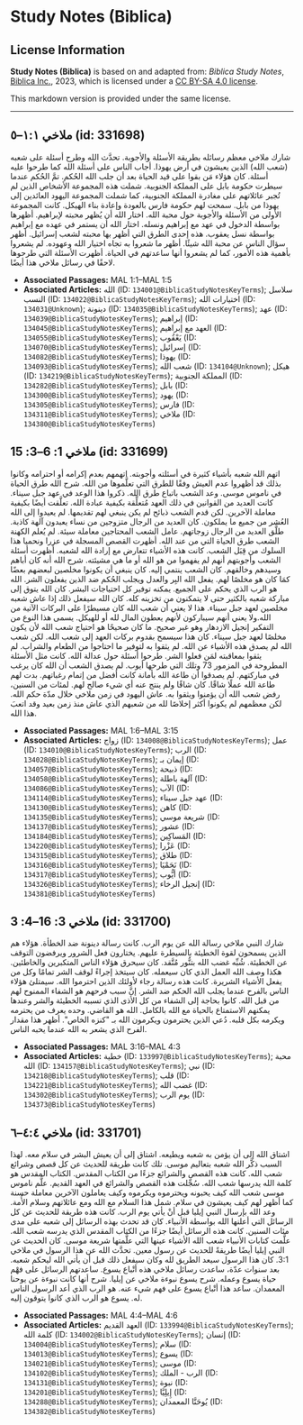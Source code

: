# Study Notes (Biblica)

## License Information

**Study Notes (Biblica)** is based on and adapted from: _Biblica Study Notes_, [Biblica Inc.](https://www.biblica.com/), 2023, which is licensed under a [CC BY-SA 4.0 license](https://creativecommons.org/licenses/by-sa/4.0/legalcode.en).

This markdown version is provided under the same license.



--------------------------------

## ملاخي ١:١–٥ (id: 331698)

شارك ملاخي معظم رسائله بطريقة الأسئلة والأجوبة. تحدَّث الله وطرح أسئلة على شعبه (شعب الله) الذين يعيشون في أرض يهوذا. أجاب الناس على أسئلة الله كما طرحوا عليه أسئلة. كان هؤلاء مَن بقوا على قيد الحياة بعد أن جلب الله الحُكم. تمَّ الحُكم عندما سيطرت حكومة بابل على المملكة الجنوبية. شملت هذه المجموعة الأشخاص الذين لم تُجبر عائلاتهم على مغادرة المملكة الجنوبية، كما شملت المجموعة اليهود العائدين إلى يهوذا من بابل. سمحت لهم حكومة فارس بالعودة وإعادة بناء الهيكل. كانت المجموعة الأولى من الأسئلة والأجوبة حول محبة الله. اختار الله أن يُظهر محبته لإبراهيم. أظهرها بواسطة الدخول في عهد مع إبراهيم ونسله. اختار الله أن يستمر في عهده مع إبراهيم بواسطة نسل يعقوب. هذه إحدى الطرق التي أظهر بها محبته لشعب إسرائيل. أظهر سؤال الناس عن محبة الله شيئًا. أظهر ما شعروا به تجاه اختيار الله وعهوده. لم يشعروا بأهمية هذه الأمور، كما لم يشعروا أنها ساعدتهم في الحياة. أظهرت الأسئلة التي طرحوها لاحقًا في رسائل ملاخي هذا أيضًا.

* **Associated Passages:** MAL 1:1–MAL 1:5
* **Associated Articles:** الله (ID: `134001@BiblicaStudyNotesKeyTerms`); سلاسل النسب (ID: `134022@BiblicaStudyNotesKeyTerms`); اختيارات الله (ID: `134031@Unknown`); دينونة (ID: `134035@BiblicaStudyNotesKeyTerms`); عهد (ID: `134039@BiblicaStudyNotesKeyTerms`); إبراهيم (ID: `134045@BiblicaStudyNotesKeyTerms`); العهد مع إبراهيم (ID: `134055@BiblicaStudyNotesKeyTerms`); يَعْقُوب (ID: `134070@BiblicaStudyNotesKeyTerms`); إسرائيل (ID: `134082@BiblicaStudyNotesKeyTerms`); يهوذا (ID: `134093@BiblicaStudyNotesKeyTerms`); شعب الله (ID: `134104@Unknown`); هيكل (ID: `134219@BiblicaStudyNotesKeyTerms`); المملكة الجنوبية (ID: `134282@BiblicaStudyNotesKeyTerms`); بابل (ID: `134300@BiblicaStudyNotesKeyTerms`); يهود (ID: `134305@BiblicaStudyNotesKeyTerms`); فارس (ID: `134311@BiblicaStudyNotesKeyTerms`); ملاخي (ID: `134380@BiblicaStudyNotesKeyTerms`)

## ملاخي 1: 6–3: 15 (id: 331699)

اتهم الله شعبه بأشياء كثيرة في أسئلته وأجوبته. اتهمهم بعدم إكرامه أو احترامه وكانوا بذلك قد أظهروا عدم العيش وفقًا للطرق التي تعلَّموها من الله. شرح الله طرق الحياة في ناموس موسى. وعد الشعب باتباع طرق الله. ذكروا هذا الوعد في عهد جبل سيناء. كانت العديد من القوانين في ذلك العهد مُتعلِّقة بكيفية عبادة الله. تعلَّقت أيضًا بكيفية معاملة الآخرين. لكن قدم الشعب ذبائح لم يكن ينبغي لهم تقديمها. لم يعيدوا إلى الله العُشر من جميع ما يملكون. كان العديد من الرجال متزوجين من نساء يعبدون آلهة كاذبة. طلَّق العديد من الرجال زوجاتهم. عامل الشعب المحتاجين معاملة سيئة. لم يُعلم الكهنة الشعب طرق الحياة التي من عند الله. أظهرت القصص المسجلة في عزرا ونحميا هذا السلوك من قِبَل الشعب. كانت هذه الأشياء تتعارض مع إرادة الله لشعبه. أظهرت أسئلة الشعب وأجوبتهم أنهم لم يفهموا من هو الله أو ما هي مشيئته. شرح الله أنه كان أباهم وسيدهم وخالقهم. كان الشعب ينتمي إليه. كان ينبغي أن يكونوا مخلصين لبعضهم بعضًا كمَا كان هو مخلصًا لهم. يفعل الله البِر والعدل ويجلب الحُكم ضد الذين يفعلون الشر. الله هو الرب الذي يحكم على الجميع. يمكنه توفير كل احتياجات البشر. كان الله يتوق إلى مباركة شعبه بالكثير حتى لا يتمكنون من تخزينه كله. كان الله سيفعل ذلك إذا عاش شعبه مخلصين لعهد جبل سيناء. هذا لا يعني أن شعب الله كان مسيطرًا على البركات الآتية من الله.ولا يعني أنهم سيباركون لأنهم يعطون المال لله أو للهيكل. يسمى هذا النوع من التفكير إنجيل الازدهار وهو غير صحيح. ما كان صحيحًا هو احتياج شعب الله لأن يكون مخلصًا لعهد جبل سيناء. كان هذا سيسمح بقدوم بركات العهد إلى شعب الله. لكن شعب الله لم يصدق هذه الأشياء عن الله. لم يثقوا به لتوفير ما احتاجوا من الطعام والشراب. لم يثقوا بمعاقبته لمَن فعلوا الشر. طرحوا أسئلة حول عدالة الله. كانت مثل الأسئلة المطروحة في المزمور 73 وتلك التي طرحها أيوب. لم يصدق الشعب أن الله كان يرغب في مباركتهم. لم يصدقوا أن طاعة الله بأمانة كانت أفضل من إتمام رغباتهم. بدت لهم طاعة الله عملًا شاقًا. كان شاقًا ولم ينتج عنه أي شيء صالح لهم. لمئات من السنين، رفض شعب الله أن يؤمنوا ويثقوا به. عاش اليهود في زمن ملاخي خلال مدّة حكم الله. لكن معظمهم لم يكونوا أكثر إخلاصًا لله من شعبهم الذي عاش منذ زمن بعيد وقد اتعبَ هذا الله.

* **Associated Passages:** MAL 1:6–MAL 3:15
* **Associated Articles:** زواج (ID: `134008@BiblicaStudyNotesKeyTerms`); عمل (ID: `134010@BiblicaStudyNotesKeyTerms`); الرب (ID: `134028@BiblicaStudyNotesKeyTerms`); إيمان بـ (ID: `134057@BiblicaStudyNotesKeyTerms`); ذبيحة (ID: `134058@BiblicaStudyNotesKeyTerms`); آلهة باطلة (ID: `134086@BiblicaStudyNotesKeyTerms`); الآب (ID: `134114@BiblicaStudyNotesKeyTerms`); عهد جبل سيناء (ID: `134130@BiblicaStudyNotesKeyTerms`); كاهن (ID: `134135@BiblicaStudyNotesKeyTerms`); شريعة موسي (ID: `134137@BiblicaStudyNotesKeyTerms`); عشور (ID: `134184@BiblicaStudyNotesKeyTerms`); المَساكِين (ID: `134220@BiblicaStudyNotesKeyTerms`); عَزْرا (ID: `134315@BiblicaStudyNotesKeyTerms`); طلاق (ID: `134316@BiblicaStudyNotesKeyTerms`); نَحَمْيَا (ID: `134317@BiblicaStudyNotesKeyTerms`); أيُّوب (ID: `134326@BiblicaStudyNotesKeyTerms`); إنجيل الرخاء (ID: `134381@BiblicaStudyNotesKeyTerms`)

## ملاخي 3: 16–4: 3 (id: 331700)

شارك النبي ملاخي رسالة الله عن يوم الرب. كانت رسالة دينونة ضد الخطأة. هؤلاء هم الذين يسمحون لقوة الخطيئة بالسيطرة عليهم. يختارون فعل الشرور ويرفضون التوقف عن الخطيئة. شُبِّه غضب الله بتنُّور مُتَّقد. كان سيحرق هؤلاء الناس المتكبرين والخاطئين. هكذا وصف الله العمل الذي كان سيعمله. كان سيتخذ إجراءً لوقف الشر تمامًا وكل من يفعل الأشياء الشريرة. كانت هذه رسالة رجاء لأولئك الذين احترموا الله. سيمتلئ هؤلاء الناس بالفرح عندما يجلب الله الحكم ضد الشر. إنَّ سبب فرحهم هو الشفاء الممنوح لهم من قبل الله. كانوا بحاجة إلى الشفاء من كل الأذى الذي تسببه الخطيئة والشر وعندها يمكنهم الاستمتاع بالحياة مع الله بالكامل. الله هو القاضي. وحده يعرف من يحترمه ويكرمه بكل قلبه. دُعي الذين يحترمون ويكرمون الله بـ "كنزه الخاص". أظهر هذا مقدار الفرح الذي يشعر به الله عندما يحبه الناس.

* **Associated Passages:** MAL 3:16–MAL 4:3
* **Associated Articles:** خطية (ID: `133997@BiblicaStudyNotesKeyTerms`); محبة الله (ID: `134157@BiblicaStudyNotesKeyTerms`); نبي (ID: `134218@BiblicaStudyNotesKeyTerms`); قلب (ID: `134221@BiblicaStudyNotesKeyTerms`); غضب الله (ID: `134302@BiblicaStudyNotesKeyTerms`); يوم الرب (ID: `134373@BiblicaStudyNotesKeyTerms`)

## ملاخي ٤:٤–٦ (id: 331701)

اشتاق الله إلى أن يؤمن به شعبه ويطيعه. اشتاق إلى أن يعيش البشر في سلام معه. لهذا السبب ذكَّر الله شعبه بتعاليم موسى. تلك كانت طريقة للحديث عن كل قصص وشرائع شعب الله. كانت هذه القصص والشرائع جزءًا من الكتاب المقدس. الكتاب المقدس هو كلمة الله يدرسها شعب الله. سُجِّلت هذه القصص والشرائع في العهد القديم. علَّم ناموس موسى شعب الله كيف يحبونه ويحترموه ويكرموه وكيف يعاملون الآخرين معاملة حسنة كما أظهر لهم كيف يعيشون في سلام. شمل هذا السلام مع الله ومع عائلاتهم وسلام الأُمة. وعد الله بإرسال النبي إيليا قبل أنْ يأتي يوم الرب. كانت هذه طريقة للحديث عن كل الرسائل التي أعلنها الله بواسطة الأنبياء. كان قد تحدث بهذه الرسائل إلى شعبه على مدى مئات السنين. كانت هذه الرسائل أيضًا جزءًا من الكتاب المقدس الذي يدرسه شعب الله. علَّمت كتابات الأنبياء شعب الله الأشياء عينها التي علَّمتها شريعة موسى. كان الحديث عن النبي إيليا أيضًا طريقةً للحديث عن رسول معين. تحدَّث الله عن هذا الرسول في ملاخي 3:1\. كان هذا الرسول سيعد الطريق لله وكان سيفعل ذلك قبل أن يأتي الله ليحكم شعبه. بعد سنوات عدّة، ساعدت رسائل ملاخي هذه أتْباع يسوع. ساعدتهم الرسائل على فهْم حياة يسوع وعمله. شرح يسوع نبوءة ملاخي عن إيليا. شرح أنها كانت نبوءة عن يوحنا المعمدان. ساعد هذا أتْباع يسوع على فهم شيء عنه. هو الرب الذي أعد الرسول الناس له. يسوع هو الرب الذي كانوا يتوقون إليه.

* **Associated Passages:** MAL 4:4–MAL 4:6
* **Associated Articles:** العهد القديم (ID: `133994@BiblicaStudyNotesKeyTerms`); كلمة الله  (ID: `134002@BiblicaStudyNotesKeyTerms`); إنسان (ID: `134004@BiblicaStudyNotesKeyTerms`); سلام (ID: `134013@BiblicaStudyNotesKeyTerms`); يسوع (ID: `134021@BiblicaStudyNotesKeyTerms`); موسى (ID: `134102@BiblicaStudyNotesKeyTerms`); الرب - الملك (ID: `134131@BiblicaStudyNotesKeyTerms`); نبوة (ID: `134201@BiblicaStudyNotesKeyTerms`); إِيلِيَّا (ID: `134288@BiblicaStudyNotesKeyTerms`); يُوحَنَّا المعمدان (ID: `134382@BiblicaStudyNotesKeyTerms`)

